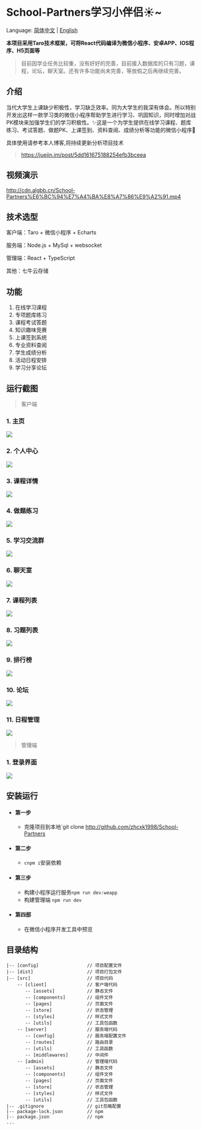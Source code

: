# School-Partners学习小伴侣:sunny:~

Language: [简体中文](README-CH.md) | [English](README.md)

**本项目采用Taro技术框架，可将React代码编译为微信小程序、安卓APP、IOS程序、H5页面等**

> 目前因学业任务比较重，没有好好的完善，目前接入数据库的只有习题，课程，论坛，聊天室。还有许多功能尚未完善，等放假之后再继续完善。

## 介绍
当代大学生上课缺少积极性，学习缺乏效率。同为大学生的我深有体会。所以特别开发出这样一款学习类的微信小程序帮助学生进行学习、巩固知识，同时增加对战PK模块来加强学生们的学习积极性。:sparkles:这是一个为学生提供在线学习课程、题库练习、考试答题、做题PK、上课签到、资料查阅、成绩分析等功能的微信小程序:pig:

具体使用请参考本人博客,将持续更新分析项目技术
> https://juejin.im/post/5dd161675188254efb3bceea

## 视频演示
http://cdn.algbb.cn/School-Partners%E6%BC%94%E7%A4%BA%E8%A7%86%E9%A2%91.mp4

## 技术选型

客户端：Taro + 微信小程序 + Echarts

服务端：Node.js + MySql + websocket

管理端：React + TypeScript

其他：七牛云存储

## 功能
1. 在线学习课程
2. 专项题库练习
3. 课程考试答题
4. 知识趣味竞赛
5. 上课签到系统
6. 专业资料查阅
7. 学生成绩分析
8. 活动日程安排
9. 学习分享论坛

## 运行截图

> 客户端
### 1. 主页
![](http://cdn.algbb.cn/screenshots/index.png)

### 2. 个人中心
![](http://cdn.algbb.cn/screenshots/dashboard.png)

### 3. 课程详情
![](http://cdn.algbb.cn/screenshots/course.png)

### 4. 做题练习
![](http://cdn.algbb.cn/screenshots/exercise.png)

### 5. 学习交流群
![](http://cdn.algbb.cn/screenshots/contacts.png)

### 6. 聊天室
![](http://cdn.algbb.cn/screenshots/chatroom.png)

### 7. 课程列表
![](http://cdn.algbb.cn/screenshots/courseList.png)

### 8. 习题列表
![](http://cdn.algbb.cn/screenshots/exerciseList.png)

### 9. 排行榜
![](http://cdn.algbb.cn/screenshots/rank.png)

### 10. 论坛
![](http://cdn.algbb.cn/screenshots/forumList.png)

### 11. 日程管理
![](http://cdn.algbb.cn/screenshots/schedule.png)

> 管理端

### 1. 登录界面
![](http://cdn.algbb.cn/screenshots/school-partners/管理端登录.png)

## 安装运行

* #### 第一步
    * 克隆项目到本地`git clone http://github.com/zhcxk1998/School-Partners
* #### 第二步
    * `cnpm i`安装依赖
* #### 第三步
    * 构建小程序运行服务`npm run dev:weapp`
    * 构建管理端 `npm run dev`
* #### 第四部
    * 在微信小程序开发工具中预览

## 目录结构

    |-- [config]                  // 项目配置文件
    |-- [dist]                    // 项目打包文件
    |-- [src]                     // 项目代码
        -- [client]               // 客户端代码
           -- [assets]            // 静态文件
           -- [components]        // 组件文件
           -- [pages]             // 页面文件
           -- [store]             // 状态管理
           -- [styles]            // 样式文件
           -- [utils]             // 工具包函数
        -- [server]               // 服务端代码
           -- [config]            // 服务端配置文件
           -- [routes]            // 路由目录
           -- [utils]             // 工具函数
           -- [middlewares]       // 中间件
        -- [admin]                // 管理端代码
           -- [assets]            // 静态文件
           -- [components]        // 组件文件
           -- [pages]             // 页面文件
           -- [store]             // 状态管理
           -- [styles]            // 样式文件
           -- [utils]             // 工具包函数
    |-- .gitignore                // git忽略配置
    |-- package-lock.json         // npm
    |-- package.json              // npm
    ...
